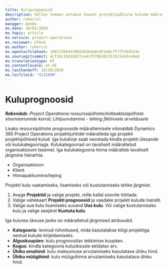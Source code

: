 ```yaml
---
title: Kuluprognoosid
description: Selles teemas antakse teavet projektipõhiste kulude määratlemise või prognoosimise kohta.
author: ruhercul
manager: Annbe
ms.date: 10/01/2020
ms.topic: article
ms.service: project-operations
ms.reviewer: kfend
ms.author: ruhercul
ms.openlocfilehash: 10872366453985561bda0c07e50cff7f5f6d333e
ms.sourcegitcommit: 4cf1dc1561b92fca4175f0b3813133c5e63ce8e6
ms.translationtype: HT
ms.contentlocale: et-EE
ms.lasthandoff: 10/28/2020
ms.locfileid: "4131698"
---
```

# <a name="expense-estimates"></a>Kuluprognoosid
_**Rakendub:** Project Operationsi ressurssipõhiste/mitteaktsiapõhiste stsenaariumide korral,  Lihtjuurutamine - tehing fiktiivsele arveldusele_

Lisaks ressursipõhiste prognooside määraltemisele võimaldab Dynamics 365 Project Operations projektijuhtidel määratleda iga projekti projektipõhised kulud. Iga kulukirje saab seostada kindla projekti ülesande või kulukategooriaga. Kulukategooriad on tavaliselt määratletud organisatsiooni tasemel. Iga kulukategooria hinna määratleb tavaliselt järgmine hierarhia.

- Organisatsioon
- Klient
- Hinnapakkumine/leping

Projekti kulu vaatamiseks, lisamiseks või kustutamiseks tehke järgmist.

1. Avage **Projektid** ja valige projekt, mille kallal soovite töötada.
2. Valige vahekaart **Projekti prognoosid** ja vaadake projekti kulude loendit.
3. Valige uue kulu lisamiseks suvand **Uus kulu**. Või valige kustutamiseks kulu ja valige seejärel **Kustuta kulu**.

Iga kulurea üksuse jaoks on määratletud järgmised atribuudid.

- **Kategooria**: levinud rühmitused, mida kasutatakse kõigi projektiga seotud kulude kirjeldamiseks.
- **Alguskuupäev**: kulu prognoositav tekkimise kuupäev.
- **Kogus**: kindla kategooria kuluüksuste eeldatav arv.
- **Ühiku omahind**: kulu maksumuse arvutamiseks kasutatava ühiku hind.
- **Ühiku müügihind**: kulu müüguhinna arvutamiseks kasutatava ühiku hind.

